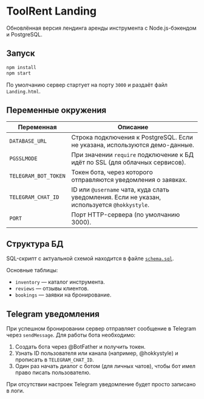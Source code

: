# ToolRent Landing

Обновлённая версия лендинга аренды инструмента с Node.js-бэкендом и PostgreSQL.

## Запуск

```bash
npm install
npm start
```

По умолчанию сервер стартует на порту `3000` и раздаёт файл `Landing.html`.

## Переменные окружения

| Переменная | Описание |
| --- | --- |
| `DATABASE_URL` | Строка подключения к PostgreSQL. Если не указана, используются демо-данные. |
| `PGSSLMODE` | При значении `require` подключение к БД идёт по SSL (для облачных сервисов). |
| `TELEGRAM_BOT_TOKEN` | Токен бота, через которого отправляются уведомления о заявках. |
| `TELEGRAM_CHAT_ID` | ID или `@username` чата, куда слать уведомления. Если не указан, используется `@hokkystyle`. |
| `PORT` | Порт HTTP-сервера (по умолчанию 3000). |

## Структура БД

SQL-скрипт с актуальной схемой находится в файле [`schema.sql`](schema.sql).

Основные таблицы:

- `inventory` — каталог инструмента.
- `reviews` — отзывы клиентов.
- `bookings` — заявки на бронирование.

## Telegram уведомления

При успешном бронировании сервер отправляет сообщение в Telegram через `sendMessage`. Для работы бота необходимо:

1. Создать бота через @BotFather и получить токен.
2. Узнать ID пользователя или канала (например, @hokkystyle) и прописать в `TELEGRAM_CHAT_ID`.
3. Один раз начать диалог с ботом (для личных чатов), чтобы бот имел право писать пользователю.

При отсутствии настроек Telegram уведомление будет просто записано в логи.
